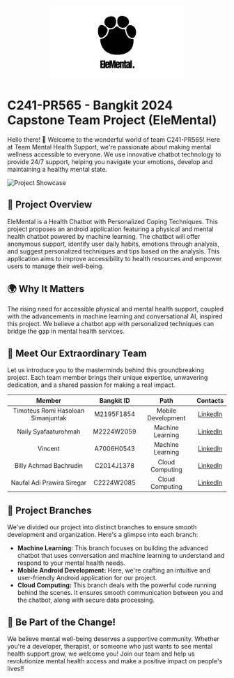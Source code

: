 <div align="center">
  <img src="app_logo.png" alt="Project Logo" width="300">
</div>

# C241-PR565 - Bangkit 2024 Capstone Team Project (EleMental)

Hello there! 👋 Welcome to the wonderful world of team C241-PR565! Here at Team Mental Health Support, we're passionate about making mental wellness accessible to everyone. We use innovative chatbot technology to provide 24/7 support, helping you navigate your emotions, develop and maintaining a healthy mental state.

![Project Showcase](DemoFruitariansApp.gif)

## 🐘 Project Overview

EleMental is a Health Chatbot with Personalized Coping Techniques. This project proposes an android application featuring a physical and mental health chatbot powered by machine learning. The chatbot will offer anonymous support, identify user daily habits, emotions through analysis, and suggest personalized techniques and tips based on the analysis. This application aims to improve accessibility to health resources and empower users to manage their well-being.

## 🌍 Why It Matters

The rising need for accessible physical and mental health support, coupled with the advancements in machine learning and conversational AI, inspired this project. We believe a chatbot app with personalized techniques can bridge the gap in mental health services.

## 👥 Meet Our Extraordinary Team

Let us introduce you to the masterminds behind this groundbreaking project. Each team member brings their unique expertise, unwavering dedication, and a shared passion for making a real impact.

|            Member                  | Bangkit ID |        Path        |                  Contacts              |
| :--------------------------------: | :--------: | :----------------: | :------------------------------------: |
| Timoteus Romi Hasoloan Simanjuntak | M2195F1854 | Mobile Development |                 [LinkedIn]()           |
|         Naily Syafaaturohmah       | M2224W2059 |  Machine Learning  |                 [LinkedIn]()           |
|               Vincent              | A7006H0543 |  Machine Learning  |                 [LinkedIn]()           |
|        Billy Achmad Bachrudin      | C2014J1378 |   Cloud Computing  |                 [LinkedIn]()           |
|      Naufal Adi Prawira Siregar    | C2224W2085 |   Cloud Computing  |                 [LinkedIn]()           |

## 🚀 Project Branches

We've divided our project into distinct branches to ensure smooth development and organization. Here's a glimpse into each branch:

- **Machine Learning:** This branch focuses on building the advanced chatbot that uses conversation and machine learning to understand and respond to your mental health needs.
- **Mobile Android Development:** Here, we're crafting an intuitive and user-friendly Android application for our project.
- **Cloud Computing:** This branch deals with the powerful code running behind the scenes. It ensures smooth communication between you and the chatbot, along with secure data processing.

## 🤝 Be Part of the Change!

We believe mental well-being deserves a supportive community.  Whether you're a developer, therapist, or someone who just wants to see mental health support grow, we welcome you!  Join our team and help us revolutionize mental health access and make a positive impact on people's lives!!

